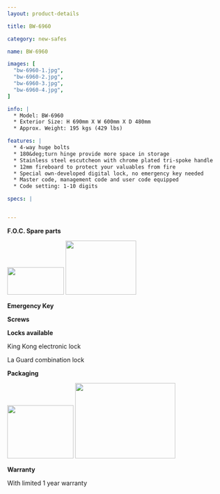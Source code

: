 ```yaml
---
layout: product-details

title: BW-6960

category: new-safes

name: BW-6960

images: [
  "bw-6960-1.jpg",
  "bw-6960-2.jpg",
  "bw-6960-3.jpg",
  "bw-6960-4.jpg",
]

info: |
  * Model: BW-6960
  * Exterior Size: H 690mm X W 600mm X D 480mm
  * Approx. Weight: 195 kgs (429 lbs)

features: |
  * 4-way huge bolts
  * 180&deg;turn hinge provide more space in storage
  * Stainless steel escutcheon with chrome plated tri-spoke handle
  * 12mm fireboard to protect your valuables from fire
  * Special own-developed digital lock, no emergency key needed
  * Master code, management code and user code equipped
  * Code setting: 1-10 digits

specs: |


---
```


**F.O.C. Spare parts**

<img alt="" src="{IMAGE_CDN}/bw-6960-5.jpg" style="width: 130px; height: 63px;" />

<img alt="" src="{IMAGE_CDN}/bw-6960-6.jpg" style="width: 162px; height: 124px;" />

**Emergency Key**

**Screws**

**Locks available**

King Kong electronic lock

La Guard combination lock

**Packaging**

<img height="144" src="{IMAGE_CDN}/bw-6960-7.jpg" style="width: 152px; height: 122px" width="183" />

<img alt="" src="{IMAGE_CDN}/bw-6960-8.jpg" style="width: 230px; height: 173px;" />

**Warranty**

With limited 1 year warranty
